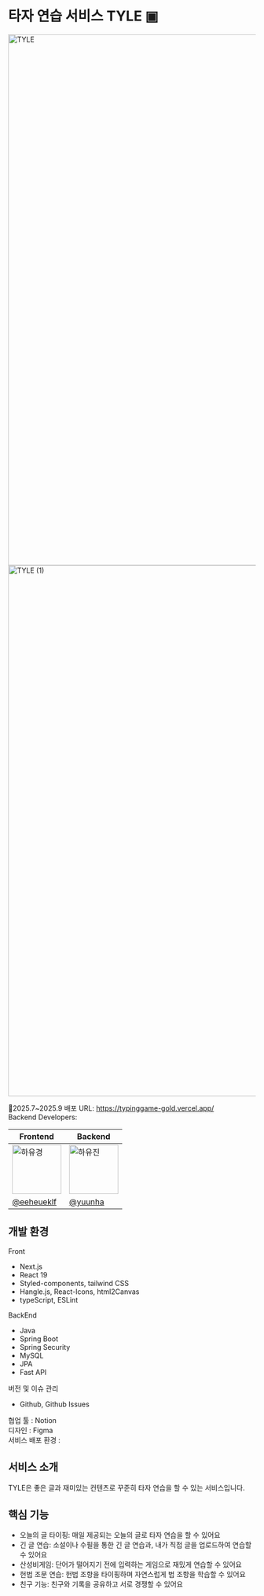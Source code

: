 # 타자 연습 서비스 TYLE ▣
<img width="1920" height="1080" alt="TYLE" src="https://github.com/user-attachments/assets/0be24965-3202-4369-97ea-d5325a3fcb27" />
<img width="1920" height="1080" alt="TYLE (1)" src="https://github.com/user-attachments/assets/2ab0cd81-7595-409e-9f6b-9534f730c8cf" />

📅2025.7~2025.9
배포 URL: https://typinggame-gold.vercel.app/  
Backend Developers: 

| Frontend | Backend |
| --- | --- |
| <img src="https://avatars.githubusercontent.com/u/92643238?v=4" width="100px;" alt="하유경"/> | <img src="https://avatars.githubusercontent.com/u/114053483?v=4" width="100px;" alt="하유진"/> | 
| [@eeheueklf](https://github.com/eeheueklf) | [@yuunha](https://github.com/yuunha) |

## 개발 환경
Front
- Next.js
- React 19
- Styled-components, tailwind CSS
- Hangle.js, React-Icons, html2Canvas
- typeScript, ESLint   

BackEnd
- Java
- Spring Boot
- Spring Security
- MySQL
- JPA
- Fast API

버전 및 이슈 관리
- Github, Github Issues

협업 툴 : Notion  
디자인 : Figma  
서비스 배포 환경 :   


## 서비스 소개
TYLE은 좋은 글과 재미있는 컨텐츠로 꾸준히 타자 연습을 할 수 있는 서비스입니다.

## 핵심 기능
- 오늘의 글 타이핑: 매일 제공되는 오늘의 글로 타자 연습을 할 수 있어요
- 긴 글 연습: 소설이나 수필을 통한 긴 글 연습과, 내가 직접 글을 업로드하여 연습할 수 있어요
- 산성비게임: 단어가 떨어지기 전에 입력하는 게임으로 재밌게 연습할 수 있어요
- 헌법 조문 연습: 헌법 조항을 타이핑하며 자연스럽게 법 조항을 학습할 수 있어요
- 친구 기능: 친구와 기록을 공유하고 서로 경쟁할 수 있어요  
